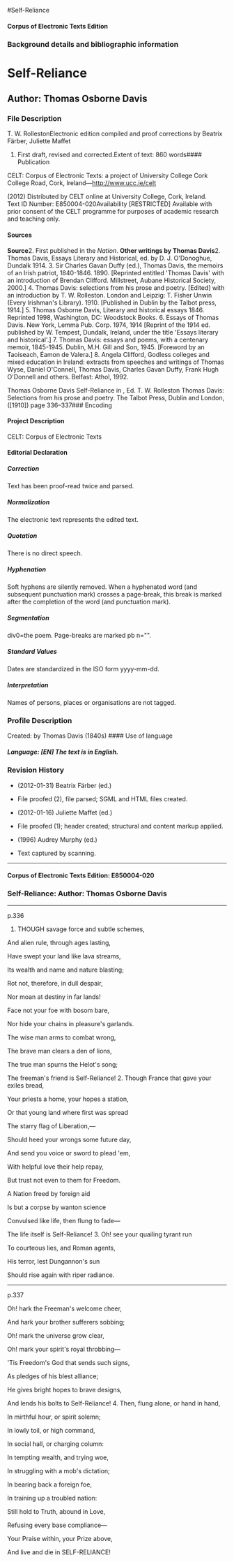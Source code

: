 

#Self-Reliance


<!-- // 
 function footNote(link) {
 openpopup = window.open(link,"openpopup","width=512,height=128,left=256,top=256,resizable=no,scrollbars=1,menubar=1,statusbar=0,toolbar=0");
}
// -->



#### Corpus of Electronic Texts Edition


### Background details and bibliographic information


Self-Reliance
=============


Author: Thomas Osborne Davis
----------------------------


### File Description

T. W. RollestonElectronic edition compiled and proof corrections by Beatrix Färber, Juliette Maffet

 1. First draft, revised and corrected.Extent of text: 860 words#### Publication


CELT: Corpus of Electronic Texts: a project of University College Cork  
College Road, Cork, Ireland—http://www.ucc.ie/celt

 (2012) Distributed by CELT online at University College, Cork, Ireland.  
Text ID Number: E850004-020Availability [RESTRICTED] 
Available with prior consent of the CELT programme for purposes of academic research and teaching only.


#### Sources


**Source**2. First published in the *Nation*.
**Other writings by Thomas Davis**2. Thomas Davis, Essays Literary and Historical, ed. by D. J. O'Donoghue, Dundalk 1914.
3. Sir Charles Gavan Duffy (ed.), Thomas Davis, the memoirs of an Irish patriot, 1840-1846. 1890. [Reprinted entitled 'Thomas Davis' with an introduction of Brendan Clifford. Millstreet, Aubane Historical Society, 2000.]
4. Thomas Davis: selections from his prose and poetry. [Edited] with an introduction by T. W. Rolleston. London and Leipzig: T. Fisher Unwin (Every Irishman's Library). 1910. [Published in Dublin by the Talbot press, 1914.]
5. Thomas Osborne Davis, Literary and historical essays 1846. Reprinted 1998, Washington, DC: Woodstock Books.
6. Essays of Thomas Davis. New York, Lemma Pub. Corp. 1974, 1914 [Reprint of the 1914 ed. published by W. Tempest, Dundalk, Ireland, under the title 'Essays literary and historical'.]
7. Thomas Davis: essays and poems, with a centenary memoir, 1845-1945. Dublin, M.H. Gill and Son, 1945. [Foreword by an Taoiseach, Éamon de Valera.]
8. Angela Clifford, Godless colleges and mixed education in Ireland: extracts from speeches and writings of Thomas Wyse, Daniel O'Connell, Thomas Davis, Charles Gavan Duffy, Frank Hugh O'Donnell and others. Belfast: Athol, 1992.

Thomas Osborne Davis Self-Reliance in , Ed. T. W. Rolleston Thomas Davis: Selections from his prose and poetry. The Talbot Press, Dublin and London, ([1910]) page 336–337### Encoding


#### Project Description


CELT: Corpus of Electronic Texts


#### Editorial Declaration


##### Correction


Text has been proof-read twice and parsed.


##### Normalization


The electronic text represents the edited text.


##### Quotation


There is no direct speech.


##### Hyphenation


Soft hyphens are silently removed. When a hyphenated word (and subsequent punctuation mark) crosses a page-break, this break is marked after the completion of the word (and punctuation mark).


##### Segmentation


div0=the poem. Page-breaks are marked pb n="".


##### Standard Values


Dates are standardized in the ISO form yyyy-mm-dd.


##### Interpretation


Names of persons, places or organisations are not tagged.


### Profile Description


Created: by Thomas Davis
 (1840s) #### Use of language


##### Language: [EN] The text is in English.


### Revision History


* (2012-01-31) Beatrix Färber (ed.)

* File proofed (2), file parsed; SGML and HTML files created.
* (2012-01-16) Juliette Maffet (ed.)

* File proofed (1); header created; structural and content markup applied.
* (1996) Audrey Murphy (ed.)

* Text captured by scanning.




---


#### Corpus of Electronic Texts Edition: E850004-020


### Self-Reliance: Author: Thomas Osborne Davis




---

p.336


1. THOUGH savage force and subtle schemes,
  
And alien rule, through ages lasting,
  
Have swept your land like lava streams,
  
Its wealth and name and nature blasting;
  
Rot not, therefore, in dull despair,
  
Nor moan at destiny in far lands!
  
Face not your foe with bosom bare,
  
Nor hide your chains in pleasure's garlands.
  
The wise man arms to combat wrong,
  
The brave man clears a den of lions,
  
The true man spurns the Helot's song;
  
The freeman's friend is Self-Reliance!
2. Though France that gave your exiles bread,
  
Your priests a home, your hopes a station,
  
Or that young land where first was spread
  
The starry flag of Liberation,—
  
Should heed your wrongs some future day,
  
And send you voice or sword to plead 'em,
  
With helpful love their help repay,
  
But trust not even to them for Freedom.
  
A Nation freed by foreign aid
  
Is but a corpse by wanton science
  
Convulsed like life, then flung to fade—
  
The life itself is Self-Reliance!
3. Oh! see your quailing tyrant run
  
To courteous lies, and Roman agents,
  
His terror, lest Dungannon's sun
  
Should rise again with riper radiance.


---

p.337


Oh! hark the Freeman's welcome cheer,
  
And hark your brother sufferers sobbing;
  
Oh! mark the universe grow clear,
  
Oh! mark your spirit's royal throbbing—
  
'Tis Freedom's God that sends such signs,
  
As pledges of his blest alliance;
  
He gives bright hopes to brave designs,
  
And lends his bolts to Self-Reliance!
4. Then, flung alone, or hand in hand,
  
In mirthful hour, or spirit solemn;
  
In lowly toil, or high command,
  
In social hall, or charging column:
  
In tempting wealth, and trying woe,
  
In struggling with a mob's dictation;
  
In bearing back a foreign foe,
  
In training up a troubled nation:
  
Still hold to Truth, abound in Love,
  
Refusing every base compliance—
  
Your Praise within, your Prize above,
  
And live and die in SELF-RELIANCE!








